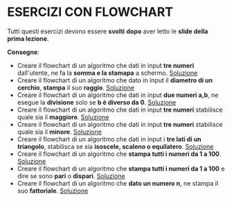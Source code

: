 # ESERCIZI CON FLOWCHART

Tutti questi esercizi devono essere **svolti** **dopo** aver letto le **slide della prima lezione**.

**Consegne**:

- Creare il flowchart di un algoritmo che dati in input **tre numeri** dall'utente, ne fa la **somma e la stamapa** a schermo. [Soluzione](./sommatrenumeri.png)
- Creare il flowchart di un algoritmo che dato in input il **diametro di un cerchio**, **stampa** il suo **raggio**. [Soluzione](./raggiodiametro.png)
- Creare il flowchart di un algoritmo che dati in input **due numeri a,b**, ne esegue la **divisione** solo se **b è diverso da 0**. [Soluzione](./divisione.png)
- Creare il flowchart di un algoritmo che dati in input **tre numeri** stabilisce quale sia il **maggiore**. [Soluzione](./massimo3numeri.png)
- Creare il flowchart di un algoritmo che dati in input **tre numeri** stabilisce quale sia il **minore**. [Soluzione](./minimo3numeri.png)
- Creare il flowchart di un algoritmo che dati in input i **tre lati di un triangolo**, stabilisca se sia **isoscele, scaleno o equilatero**. [Soluzione](./triangoli.png)
- Creare il flowchart di un algoritmo che **stampa tutti i numeri da 1 a 100**. [Soluzione](./stampada1a100.png)
- Creare il flowchart di un algoritmo che **stampa tutti i numeri da 1 a 100** e dire se sono **pari** o **dispari**. [Soluzione](./paridispari.png)
- Creare il flowchart di un algoritmo che **dato un numero n**, ne stampa il suo **fattoriale**. [Soluzione](./fattoriale.png)
